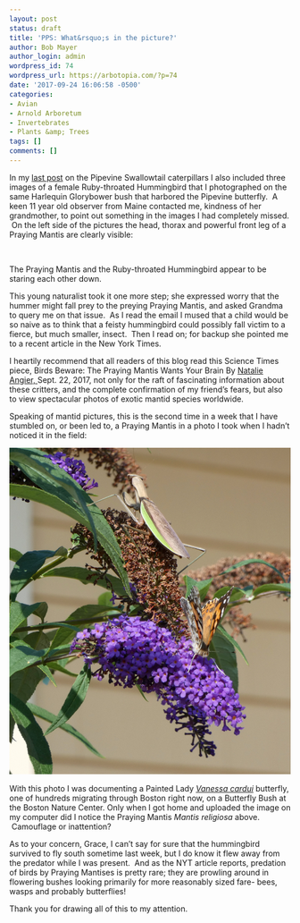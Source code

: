 ```yaml
---
layout: post
status: draft
title: 'PPS: What&rsquo;s in the picture?'
author: Bob Mayer
author_login: admin
wordpress_id: 74
wordpress_url: https://arbotopia.com/?p=74
date: '2017-09-24 16:06:58 -0500'
categories:
- Avian
- Arnold Arboretum
- Invertebrates
- Plants &amp; Trees
tags: []
comments: []
---
```










<p>In my&nbsp;<a href="http://www.arbotopia.com/butterfly-postscript-and-fall-bird-walks/">last post</a>&nbsp;on  the Pipevine Swallowtail caterpillars I also included three images of a female Ruby-throated Hummingbird that I photographed on the same&nbsp;Harlequin Glorybower&nbsp;bush that harbored the Pipevine butterfly. &nbsp;A keen 11 year old observer from Maine contacted me, kindness of her grandmother, to point out something in the images I had completely missed. &nbsp;On the left side of the pictures&nbsp;the head, thorax and powerful front leg of a Praying Mantis&nbsp;are clearly visible:</p>


<p><!-- wp:image {"id":1516} --></p>
 <img src="/images/2017/09/P1000153.jpg" alt="" class="wp-image-1516"/>





<p>The Praying Mantis and the Ruby-throated Hummingbird appear to be staring each other down.</p>





<p>This young naturalist took it one more step; she expressed worry that the hummer might fall prey to the preying Praying Mantis, and asked Grandma to query me on that issue. &nbsp;As I read the email I mused that a child would be so naive as to think that a feisty hummingbird could possibly fall&nbsp;victim to a fierce, but much smaller, insect. &nbsp;Then I read on; for backup she pointed me to a recent article in the New York Times.</p>





<p> I heartily recommend that all readers of this blog read this Science Times piece, Birds Beware: The Praying Mantis Wants Your Brain&nbsp;By&nbsp;<a href="http://www.nytimes.com/by/natalie-angier">Natalie Angier,&nbsp;</a>Sept. 22, 2017, not only for the raft of fascinating information about these critters, and the complete&nbsp;confirmation of my friend&rsquo;s fears, but also to view spectacular photos of exotic mantid species worldwide.<br></p>





<p>Speaking of mantid pictures, this is the second time in a week&nbsp;that I have stumbled on, or been led to, a Praying Mantis in a photo I took when I hadn&rsquo;t noticed it in the field:</p>


<p><!-- wp:image {"id":1513} --></p>
 <img src="/images/2017/09/Painted-Lady-and-Praying-Mantis.jpg" alt="" class="wp-image-1513"/>





<p>With this photo I was documenting a Painted Lady&nbsp;<em><a href="https://web.archive.org/web/20171004090633/https://en.wikipedia.org/wiki/Vanessa_cardui">Vanessa cardui</a></em>&nbsp;butterfly, one of hundreds&nbsp;migrating through Boston right now, on a Butterfly Bush at the Boston Nature Center. Only when I got home and uploaded the image on my computer did I notice the Praying Mantis&nbsp;<em>Mantis religiosa</em>&nbsp;above. &nbsp;Camouflage or inattention?</p>





<p>As to your concern, Grace, I can&rsquo;t say for sure that the hummingbird survived to fly south sometime last week, but I do know it flew away from the predator while I was present. &nbsp;And as the NYT article reports, predation of birds by Praying Mantises is pretty rare; they are prowling around in flowering bushes looking primarily for more reasonably sized fare- bees, wasps and probably butterflies!</p>





<p>Thank&nbsp;you for drawing all of this to my attention.<br></p>
